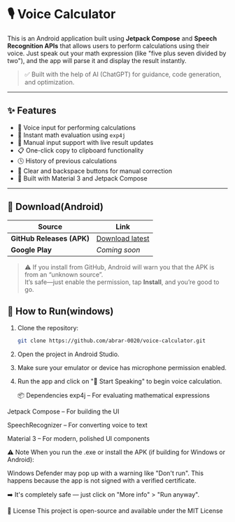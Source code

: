 # 🎙️ Voice Calculator

This is an Android application built using **Jetpack Compose** and **Speech Recognition APIs** that allows users to perform calculations using their voice. Just speak out your math expression (like "five plus seven divided by two"), and the app will parse it and display the result instantly.

> ✅ Built with the help of AI (ChatGPT) for guidance, code generation, and optimization.

---

## ✨ Features

- 🎤 Voice input for performing calculations
- 🧮 Instant math evaluation using `exp4j`
- 📝 Manual input support with live result updates
- 📋 One-click copy to clipboard functionality
- 🕓 History of previous calculations
- 🔄 Clear and backspace buttons for manual correction
- 🎨 Built with Material 3 and Jetpack Compose

---
## 📲 Download(Android)

| Source | Link |
|--------|------|
| **GitHub Releases (APK)** | [Download latest](https://github.com/abrar-0020/voice-calculator/releases/tag/v1.0) |
| **Google Play** | *Coming soon* |

> ⚠️ If you install from GitHub, Android will warn you that the APK is from an “unknown source”.  
> It’s safe—just enable the permission, tap **Install**, and you’re good to go.




## 🚀 How to Run(windows)

1. Clone the repository:
   ```bash
   git clone https://github.com/abrar-0020/voice-calculator.git
2. Open the project in Android Studio.

3. Make sure your emulator or device has microphone permission enabled.

4. Run the app and click on "🎤 Start Speaking" to begin voice calculation.

   📦 Dependencies
exp4j – For evaluating mathematical expressions

Jetpack Compose – For building the UI

SpeechRecognizer – For converting voice to text

Material 3 – For modern, polished UI components

⚠️ Note
When you run the .exe or install the APK (if building for Windows or Android):

Windows Defender may pop up with a warning like "Don't run". This happens because the app is not signed with a verified certificate.

➡️ It's completely safe — just click on "More info" > "Run anyway".

📄 License
This project is open-source and available under the MIT License
